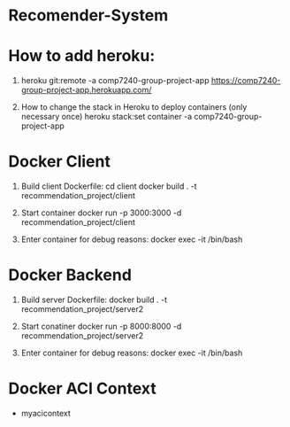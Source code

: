 # Recomender-System



# How to add heroku: 
1. heroku git:remote -a comp7240-group-project-app
https://comp7240-group-project-app.herokuapp.com/ 

2. How to change the stack in Heroku to deploy containers (only necessary once)
heroku stack:set container -a comp7240-group-project-app  

# Docker Client
1. Build client Dockerfile: 
cd client 
docker build . -t recommendation_project/client

2. Start container 
docker run -p 3000:3000 -d recommendation_project/client
     
3. Enter container for debug reasons: 
docker exec -it <container id> /bin/bash




# Docker Backend
1. Build server Dockerfile: 
docker build . -t recommendation_project/server2


2. Start conatiner
docker run -p 8000:8000 -d recommendation_project/server2

3. Enter container for debug reasons: 
docker exec -it <container id> /bin/bash



# Docker ACI Context 
- myacicontext